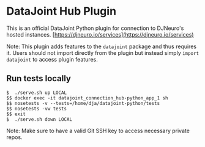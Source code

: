 # DataJoint Hub Plugin

This is an official DataJoint Python plugin for connection to DJNeuro's hosted instances. [https://djneuro.io/services](https://djneuro.io/services)

Note: This plugin adds features to the `datajoint` package and thus requires it. Users should not import directly from the plugin but instead simply `import datajoint` to access plugin features.

## Run tests locally

```
$  ./serve.sh up LOCAL
$$ docker exec -it datajoint_connection_hub-python_app_1 sh
$$ nosetests -v --tests=/home/dja/datajoint-python/tests
$$ nosetests -vw tests
$$ exit
$  ./serve.sh down LOCAL
```

Note: Make sure to have a valid Git SSH key to access necessary private repos.
